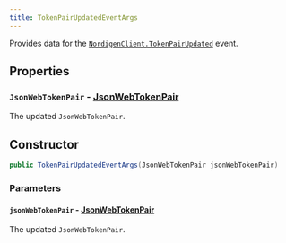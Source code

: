 ```yaml
---
title: TokenPairUpdatedEventArgs
---
```


Provides data for the [`NordigenClient.TokenPairUpdated`](/docs/api-reference/nordigen-client#tokenpairupdated---eventhandlertokenpairupdatedeventargs) event.

## Properties

### `JsonWebTokenPair` - [JsonWebTokenPair](/docs/api-reference/json-web-tokens/json-web-token-pair)

The updated `JsonWebTokenPair`.

## Constructor

```csharp
public TokenPairUpdatedEventArgs(JsonWebTokenPair jsonWebTokenPair)
```

### Parameters

#### `jsonWebTokenPair` - [JsonWebTokenPair](/docs/api-reference/json-web-tokens/json-web-token-pair)

The updated `JsonWebTokenPair`.
